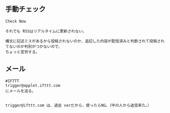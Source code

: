 

## 手動チェック
```
Check Now

それでも RSSはリアルタイムに更新されない。

構文に記述ミスがあるから投稿されないのか、追記した内容が配信済みと判断されて投稿されてないのか判別がつかないので、
ちょっと苦労する。

```

## メール
```
#IFTTT
trigger@applet.ifttt.com
にメールを送る。


trigger@ifttt.com は、過去 verだから、使ったらNG。（中の人から返信来た。）
```
